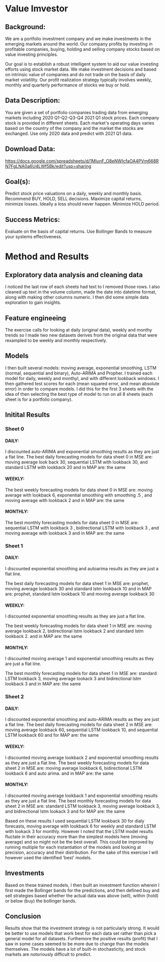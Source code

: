 
# Value Imvestor

## Background:

We are a portfolio investment company and we make investments in the emerging markets around the world. Our company profits by investing in profitable companies, buying, holding and selling company stocks based on value investing principles.


Our goal is to establish a robust intelligent system to aid our value investing efforts using stock market data. We make investment decisions and based on intrinsic value of companies and do not trade on the basis of daily market volatility. Our profit realization strategy typically involves weekly, monthly and quarterly performance of stocks we buy or hold.


## Data Description:


You are given a set of portfolio companies trading data from emerging markets including 2020 Q1-Q2-Q3-Q4 2021 Q1 stock prices. Each company stock is provided in different sheets. Each market's operating days varies based on the country of the company and the market the stocks are exchanged. Use only 2020 data and predict with 2021 Q1 data.


## Download Data:


https://docs.google.com/spreadsheets/d/1MiunF_O8eNWIcfaOA4PVm668RN7FgLNA0a6U4LWf5Bk/edit?usp=sharing


## Goal(s):


Predict stock price valuations on a daily, weekly and monthly basis. Recommend BUY, HOLD, SELL decisions. Maximize capital returns, minimize losses. Ideally a loss should never happen. Minimize HOLD period.


## Success Metrics:


Evaluate on the basis of capital returns. Use Bollinger Bands to measure your systems effectiveness.


# Method and Results
## Exploratory data analysis and cleaning data
I noticed the last row of each sheets had text to I removed those rows. I also cleaned up text in the volume column, made the date into datetime format, along with making other columns numeric. I then did some simple data exploration to gain insights.

## Feature engineeing
The exercise calls for looking at daily (original data), weekly and monthy trends so I made two new datasets derives from the original data that were rexampled to be weekly and monthly respectively.

## Models
I then built several models: moving average, exponential smoothing, LSTM (normal, sequential and binary), Auto-ARIMA and Propher. I trained each model for daily, weekly and monthyl, and with different lookback windows. I then gathered test scores for each (mean squared error, and mean absolute error) in order to compare models.
I did this for the first 3 sheets with the idea of then selecting the best type of model to run on all 8 sheets (each sheet is for a portfolio company).

## Initital Results
### Sheet 0
#### DAILY: 
I discounted auto-ARIMA and exponential smoothing results as they are just a flat line.
The best daily forecasting models for data sheet 0 in MSE are:
moving average look back 30, sequential LSTM with lookback 30, and standard LSTM with lookback 20 
and in MAP are:
the same

#### WEEKLY:
The best weekly forecasting models for data sheet 0 in MSE are: moving average with lookback 6, exponential smoothing with smoothing .5 , and moving average with lookback 2 
and in MAP are: the same

#### MONTHLY:
The best monthly forecasting models for data sheet 0 in MSE are: sequential LSTM with lookback 3 , bidirectional LSTM with lookback 3 , and moving average with lookback 3 
and in MAP are: the same

### Sheet 1
#### DAILY: 
I discounted exponential smoothing and autoarima results as they are just a flat line.

The best daily forecasting models for data sheet 1 in MSE are:
prophet, moving average lookback 30 and standard lstm lookback 10
and in MAP are: prophet, standard lstm lookback 10 and moving average lookback 30


#### WEEKLY:
I discounted exponential smoothing results as they are just a flat line.

The best weekly forecasting models for data sheet 1 in MSE are: moving average lookback 2, bidirectional lstm lookback 2 and standard lstm lookback 2.
and in MAP are: the same

#### MONTHLY:
I discounted moving average 1 and exponential smoothing results as they are just a flat line.

The best monthly forecasting models for data sheet 1 in MSE are: standard LSTM lookback 3, moving average lookack 3 and bidirectional lstm lookback 3
and in MAP are: the same

### Sheet 2
#### DAILY: 
I discounted exponential smoothing and auto-ARIMA results as they are just a flat line.
The best daily forecasting models for data sheet 2 in MSE are: moving average lookback 60, sequential LSTM lookback 10, and sequential LSTM lookback 60
and for MAP are: the same


#### WEEKLY:
I discounted moving average lookback 2 and exponential smoothing results as they are just a flat line.
The best weekly forecasting models for data sheet 2 in MSE are: moving average lookback 6, bidirectional LSTM lookback 6 and auto arima.
and in MAP are: the same

#### MONTHLY:
I discounted moving average lookback 1 and exponential smoothing results as they are just a flat line.
The best monthly forecasting models for data sheet 2 in MSE are: standard LSTM lookback 3, moving average lookback 3, and bidirectional lstm lookack 3
and for MAP are: the same

Based on these results I used sequential LSTM lookback 30 for dialy forecasts, moving average with lookback 6 for weekly and standard LSTM with lookack 3 for monthly.
However I noted that the LSTM model results fluctate in their accuracy more than the simplest models here (moving average) and so might not be the best overall. This could be improved by running multiple for each instantiation of the models and looking at precision, accuracy and their distribution. For the sake of this exercise I will however used the identified 'best' models.

## Investments
Based on these trained models, I then built an investment function wherein I first made the Bollinger bands for the predictions, and then defined buy and sell strategies based whether the actual data was above (sell), within (hold) or below (buy) the bollinger bands.

## Conclusion

Results show that the investment strategy is not particularly strong. It would be better to use models that work best for each data set rather than pick a general model for all datasets. Furthemore the positive results (profit) that I saw in some cases seemed to be more due to change than the models themselves.
The models have a lot of built-in stochasticity, and stock markets are notoriously difficult to predict. 


